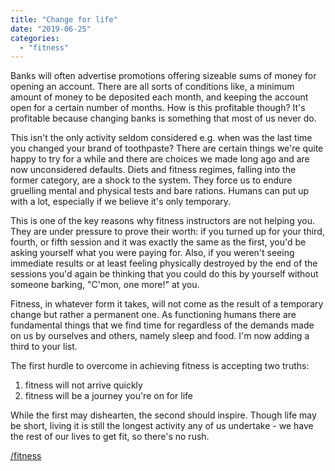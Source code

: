 ```yaml
---
title: "Change for life"
date: "2019-06-25"
categories: 
  - "fitness"
---
```


Banks will often advertise promotions offering sizeable sums of money for opening an account. There are all sorts of conditions like, a minimum amount of money to be deposited each month, and keeping the account open for a certain number of months. How is this profitable though? It's profitable because changing banks is something that most of us never do.

  

This isn't the only activity seldom considered e.g. when was the last time you changed your brand of toothpaste? There are certain things we're quite happy to try for a while and there are choices we made long ago and are now unconsidered defaults. Diets and fitness regimes, falling into the former category, are a shock to the system. They force us to endure gruelling mental and physical tests and bare rations. Humans can put up with a lot, especially if we believe it's only temporary.

  

This is one of the key reasons why fitness instructors are not helping you. They are under pressure to prove their worth: if you turned up for your third, fourth, or fifth session and it was exactly the same as the first, you'd be asking yourself what you were paying for. Also, if you weren't seeing immediate results or at least feeling physically destroyed by the end of the sessions you'd again be thinking that you could do this by yourself without someone barking, "C'mon, one more!" at you.

  

Fitness, in whatever form it takes, will not come as the result of a temporary change but rather a permanent one. As functioning humans there are fundamental things that we find time for regardless of the demands made on us by ourselves and others, namely sleep and food. I'm now adding a third to your list.

  

The first hurdle to overcome in achieving fitness is accepting two truths:

1. fitness will not arrive quickly
2. fitness will be a journey you're on for life

While the first may dishearten, the second should inspire. Though life may be short, living it is still the longest activity any of us undertake - we have the rest of our lives to get fit, so there's no rush.

  

[/fitness](https://lifebeyondfife.com/fitness)
